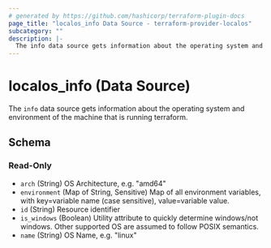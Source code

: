```yaml
---
# generated by https://github.com/hashicorp/terraform-plugin-docs
page_title: "localos_info Data Source - terraform-provider-localos"
subcategory: ""
description: |-
  The info data source gets information about the operating system and environment of the machine that is running terraform.
---
```


# localos_info (Data Source)

The `info` data source gets information about the operating system and environment of the machine that is running terraform.



<!-- schema generated by tfplugindocs -->
## Schema

### Read-Only

- `arch` (String) OS Architecture, e.g. "amd64"
- `environment` (Map of String, Sensitive) Map of all environment variables, with key=variable name (case sensitive), value=variable value.
- `id` (String) Resource identifier
- `is_windows` (Boolean) Utility attribute to quickly determine windows/not windows. Other supported OS are assumed to follow POSIX semantics.
- `name` (String) OS Name, e.g. "linux"
